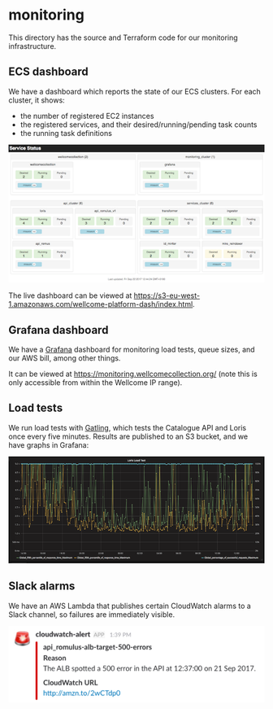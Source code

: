 # monitoring

This directory has the source and Terraform code for our monitoring infrastructure.

## ECS dashboard

We have a dashboard which reports the state of our ECS clusters.
For each cluster, it shows:

*   the number of registered EC2 instances
*   the registered services, and their desired/running/pending task counts
*   the running task definitions

<img src="services_dashboard.png">

The live dashboard can be viewed at <https://s3-eu-west-1.amazonaws.com/wellcome-platform-dash/index.html>.

## Grafana dashboard

We have a [Grafana][grafana] dashboard for monitoring load tests, queue sizes, and our AWS bill, among other things.

It can be viewed at <https://monitoring.wellcomecollection.org/> (note this is only accessible from within the Wellcome IP range).

[grafana]: https://grafana.com/

## Load tests

We run load tests with [Gatling][gatling], which tests the Catalogue API and Loris once every five minutes.
Results are published to an S3 bucket, and we have graphs in Grafana:

<img src="loris_load_test.png">

[gatling]: http://gatling.io/

## Slack alarms

We have an AWS Lambda that publishes certain CloudWatch alarms to a Slack channel, so failures are immediately visible.

<img src="slack_alarm.png">
